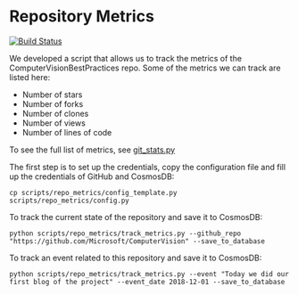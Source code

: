 # Repository Metrics

[![Build Status](https://dev.azure.com/best-practices/computervision/_apis/build/status/repo-metrics?branchName=master)](https://dev.azure.com/best-practices/computervision/_build/latest?definitionId=27&branchName=master)

We developed a script that allows us to track the metrics of the ComputerVisionBestPractices repo. Some of the metrics we can track are listed here:

* Number of stars
* Number of forks
* Number of clones
* Number of views
* Number of lines of code

To see the full list of metrics, see [git_stats.py](scripts/repo_metrics/git_stats.py)

The first step is to set up the credentials, copy the configuration file and fill up the credentials of GitHub and CosmosDB:

    cp scripts/repo_metrics/config_template.py scripts/repo_metrics/config.py

To track the current state of the repository and save it to CosmosDB:

    python scripts/repo_metrics/track_metrics.py --github_repo "https://github.com/Microsoft/ComputerVision" --save_to_database

To track an event related to this repository and save it to CosmosDB:

    python scripts/repo_metrics/track_metrics.py --event "Today we did our first blog of the project" --event_date 2018-12-01 --save_to_database

